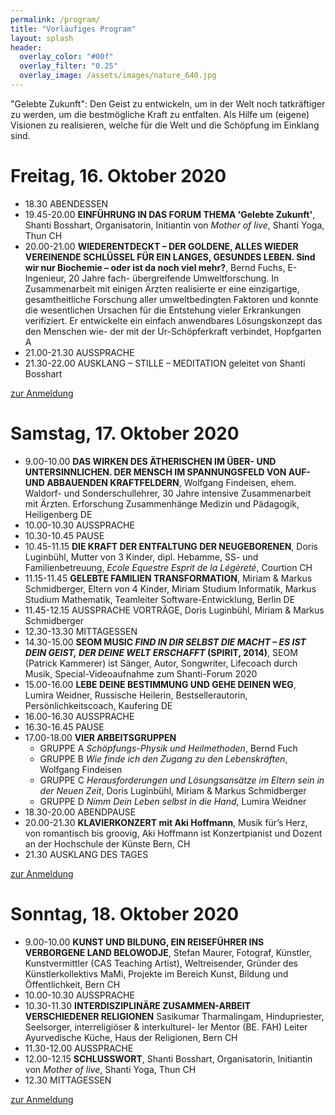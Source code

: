 ```yaml
---
permalink: /program/
title: "Vorläufiges Program"
layout: splash
header:
  overlay_color: "#00f"
  overlay_filter: "0.25"
  overlay_image: /assets/images/nature_640.jpg
---
```

"Gelebte Zukunft":	Den	Geist	zu	entwickeln,	um	in	der	Welt	noch	tatkräftiger	zu	werden,	um	die	bestmögliche Kraft	zu	entfalten.	Als	Hilfe	um	(eigene)	Visionen
zu	realisieren,	welche	für	die	Welt	und	die	Schöpfung
im	Einklang	sind.

# Freitag, 16. Oktober 2020
* 18.30 ABENDESSEN
* 19.45-20.00 **EINFÜHRUNG IN DAS FORUM THEMA 'Gelebte Zukunft'**, Shanti Bosshart, Organisatorin, Initiantin von *Mother of live*, Shanti Yoga, Thun CH
* 20.00-21.00 **WIEDERENTDECKT – DER GOLDENE, ALLES WIEDER VEREINENDE SCHLÜSSEL
FÜR EIN LANGES, GESUNDES LEBEN. Sind wir nur Biochemie – oder ist da noch viel mehr?**, Bernd Fuchs, E-Ingenieur, 20 Jahre fach-
übergreifende Umweltforschung.
In Zusammenarbeit mit einigen Ärzten realisierte er eine einzigartige, gesamtheitliche
Forschung aller umweltbedingten Faktoren
und konnte die wesentlichen Ursachen für die
Entstehung vieler Erkrankungen verifiziert.
Er entwickelte ein einfach anwendbares
Lösungskonzept das den Menschen wie-
der mit der Ur-Schöpferkraft verbindet,
Hopfgarten A
* 21.00-21.30 AUSSPRACHE
* 21.30-22.00 AUSKLANG – STILLE – MEDITATION geleitet von Shanti Bosshart

<a href="/anmeldung" class="btn btn--primary">zur Anmeldung</a>

# Samstag, 17. Oktober 2020
* 9.00-10.00 **DAS WIRKEN DES ÄTHERISCHEN IM ÜBER-
UND UNTERSINNLICHEN. DER MENSCH IM SPANNUNGSFELD VON
AUF- UND ABBAUENDEN KRAFTFELDERN**, Wolfgang Findeisen, ehem. Waldorf- und Sonderschullehrer, 30 Jahre intensive
Zusammenarbeit mit Ärzten. Erforschung Zusammenhänge Medizin und Pädagogik, Heiligenberg DE
* 10.00-10.30 AUSSPRACHE
* 10.30-10.45 PAUSE
* 10.45-11.15 **DIE KRAFT DER ENTFALTUNG DER
NEUGEBORENEN**, Doris Luginbühl, Mutter von 3 Kinder, dipl. Hebamme, SS- und Familienbetreuung, *Ecole Equestre Esprit de la Légèreté*, Courtion CH
* 11.15-11.45 **GELEBTE FAMILIEN TRANSFORMATION**, Miriam & Markus Schmidberger, Eltern von 4 Kinder, Miriam Studium Informatik, Markus Studium Mathematik, Teamleiter Software-Entwicklung, Berlin DE
* 11.45-12.15 AUSSPRACHE VORTRÄGE, Doris Luginbühl, Miriam & Markus Schmidberger
* 12.30-13.30 MITTAGESSEN
* 14.30-15.00 **SEOM MUSIC *FIND IN DIR SELBST DIE MACHT – ES IST DEIN GEIST, DER DEINE WELT ERSCHAFFT* (SPIRIT, 2014)**, SEOM (Patrick Kammerer) ist Sänger, Autor, Songwriter, Lifecoach durch Musik, Special-Videoaufnahme zum Shanti-Forum 2020
* 15.00-16.00 **LEBE DEINE BESTIMMUNG UND GEHE DEINEN WEG**, Lumira Weidner, Russische Heilerin, Bestseller­autorin, Persönlichkeitscoach, Kaufering DE
* 16.00-16.30 AUSSPRACHE
* 16.30-16.45 PAUSE
* 17.00-18.00 **VIER ARBEITSGRUPPEN**
  * GRUPPE A *Schöpfungs-Physik und Heilmethoden*, Bernd Fuch
  * GRUPPE B *Wie finde ich den Zugang zu den ­Lebenskräften*, Wolfgang Findeisen
  * GRUPPE C *Herausforderungen und Lösungsansätze im Eltern sein in der Neuen Zeit*, Doris Luginbühl, Miriam & Markus Schmidberger
  * GRUPPE D *Nimm Dein Leben selbst in die Hand*, Lumira Weidner
* 18.30-20.00 ABENDPAUSE
* 20.00-21.30 **KLAVIERKONZERT mit Aki Hoffmann**, Musik für’s Herz, von romantisch bis groovig, Aki Hoffmann ist
Konzertpianist und Dozent an der Hochschule der Künste Bern, CH
* 21.30 AUSKLANG DES TAGES

<a href="/anmeldung" class="btn btn--primary">zur Anmeldung</a>

# Sonntag, 18. Oktober 2020
* 9.00-10.00 **KUNST UND BILDUNG, EIN REISEFÜHRER
INS VERBORGENE LAND BELOWODJE**, Stefan Maurer, Fotograf, Künstler, Kunstvermittler (CAS Teaching Artist), Weltreisender, Gründer des Künstlerkollektivs MaMi,
Projekte im Bereich Kunst, Bildung und
Öffentlichkeit, Bern CH
* 10.00-10.30 AUSSPRACHE
* 10.30-11.30 **INTERDISZIPLINÄRE ZUSAMMEN-ARBEIT VERSCHIEDENER RELIGIONEN**
Sasikumar Tharmalingam, Hindupriester,
Seelsorger, interreligiöser & interkulturel-
ler Mentor (BE. FAH) Leiter Ayurvedische
Küche, Haus der Religionen, Bern CH
* 11.30-12.00 AUSSPRACHE
* 12.00-12.15 **SCHLUSSWORT**, Shanti Bosshart, Organisatorin, Initiantin von *Mother of live*, Shanti Yoga, Thun CH
* 12.30 MITTAGESSEN

<a href="/anmeldung" class="btn btn--primary">zur Anmeldung</a>
